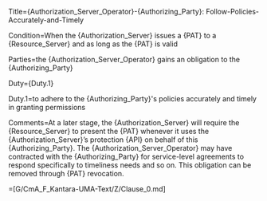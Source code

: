 Title={Authorization_Server_Operator}-{Authorizing_Party}: Follow-Policies-Accurately-and-Timely

Condition=When the {Authorization_Server} issues a {PAT} to a {Resource_Server} and as long as the {PAT} is valid

Parties=the {Authorization_Server_Operator} gains an obligation to the {Authorizing_Party}

Duty={Duty.1}

Duty.1=to adhere to the {Authorizing_Party}'s policies accurately and timely in granting permissions

Comments=At a later stage, the {Authorization_Server} will require the {Resource_Server} to present the {PAT} whenever it uses the {Authorization_Server}’s protection {API} on behalf of this {Authorizing_Party}. The {Authorization_Server_Operator} may have contracted with the {Authorizing_Party} for service-level agreements to respond specifically to timeliness needs and so on. This obligation can be removed through {PAT} revocation.

=[G/CmA_F_Kantara-UMA-Text/Z/Clause_0.md]
